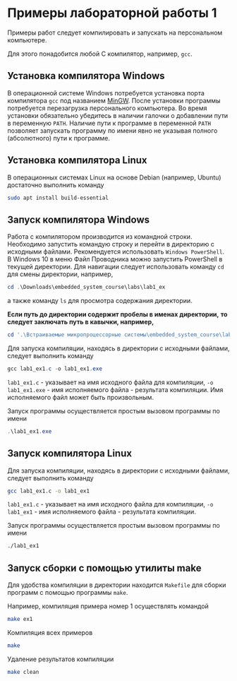 # Примеры лабораторной работы 1

Примеры работ следует компилировать и запускать на персональном компьютере.

Для этого понадобится любой C компилятор, например, `gcc`.

## Установка компилятора Windows

В операционной системе Windows потребуется установка порта компилятора `gcc`
под названием [MinGW](https://www.mingw-w64.org/).
После установки программы потребуется перезагрузка персонального компьютера.
Во время установки обязательно убедитесь в наличии галочки о добавлении пути
в переменную `PATH`. Наличие пути к программе в переменной `PATH` позволяет
запускать программу по имени явно не указывая полного (абсолютного) пути
к программе.

## Установка компилятора Linux

В операционных системах Linux на основе Debian (например, Ubuntu)
достаточно выполнить команду

```bash
sudo apt install build-essential
```

## Запуск компилятора Windows

Работа с компилятором производится из командной строки.
Необходимо запустить командую строку и перейти в директорию с исходными файлами.
Рекомендуется использовать `Windows PowerShell`. В Windows 10 в меню Файл
Проводника можно запустить PowerShell в текущей директории.
Для навигации следует использовать команду `cd` для смены директории, например,

```powershell
cd .\Downloads\embedded_system_course\labs\lab1_ex
```

а также команду `ls` для просмотра содержания директории.

__Если путь до директории содержит пробелы в именах директории,__
__то следует заключать путь в кавычки, например,__

```powershell
cd '.\Встраиваемые микропроцессорные системы\embedded_system_course\labs\lab1a_ex'
```

Для запуска компиляции, находясь в директории с исходными файлами,
следует выполнить команду

```powershell
gcc lab1_ex1.c -o lab1_ex1.exe
```

`lab1_ex1.c` - указывает на имя исходного файла для компиляции,
`-o lab1_ex1.exe` - имя исполняемого файла - результата компиляции.
Имя исполняемого файл может быть произвольным.

Запуск программы осуществляется простым вызовом программы по имени

```powershell
.\lab1_ex1.exe
```

## Запуск компилятора Linux

Для запуска компиляции, находясь в директории с исходными файлами, следует выполнить команду

```bash
gcc lab1_ex1.c -o lab1_ex1
```

`lab1_ex1.c` - указывает на имя исходного файла для компиляции,
`-o lab1_ex1` - имя исполняемого файла - результата компиляции.

Запуск программы осуществляется простым вызовом программы по имени

```bash
./lab1_ex1
```

## Запуск сборки с помощью утилиты make

Для удобства компиляции в директории находится `Makefile`
для сборки программ с помощью программы `make`.

Например, компиляция примера номер 1 осуществлять командой

```bash
make ex1
```

Компиляция всех примеров

```bash
make
```

Удаление результатов компиляции

```bash
make clean
```
